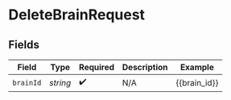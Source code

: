 # DeleteBrainRequest


## Fields

| Field              | Type               | Required           | Description        | Example            |
| ------------------ | ------------------ | ------------------ | ------------------ | ------------------ |
| `brainId`          | *string*           | :heavy_check_mark: | N/A                | {{brain_id}}       |